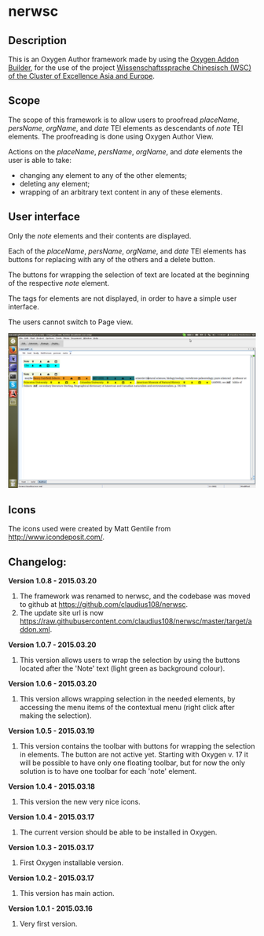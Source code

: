 # nerwsc

## Description

This is an Oxygen Author framework made by using the [Oxygen Addon Builder](http://kuberam.ro/oxygen-addon-builder/ "Oxygen Addon Builder"), for the use of the project [Wissenschaftssprache Chinesisch (WSC) of the Cluster of Excellence Asia and Europe](http://kjc-sv016.kjc.uni-heidelberg.de:8080/exist/apps/wsc/modules/search/aboutus.html "Wissenschaftssprache Chinesisch").

## Scope

The scope of this framework is to allow users to proofread *placeName*, *persName*, *orgName*, and *date* TEI elements as descendants of *note* TEI elements. The proofreading is done using Oxygen Author View.

Actions on the *placeName*, *persName*, *orgName*, and *date* elements the user is able to take:
* changing any element to any of the other elements;
* deleting any element;
* wrapping of an arbitrary text content in any of these elements.
 
## User interface

Only the *note* elements and their contents are displayed.

Each of the *placeName*, *persName*, *orgName*, and *date* TEI elements has buttons for replacing with any of the others and a delete button.

The buttons for wrapping the selection of text are located at the beginning of the respective *note* element.

The tags for elements are not displayed, in order to have a simple user interface.

The users cannot switch to Page view.

![nerwsc screenshot](/resources/images/screenshot.png)


## Icons

The icons used were created by Matt Gentile from http://www.icondeposit.com/.
  

## Changelog:

**Version 1.0.8 - 2015.03.20**

1. The framework was renamed to nerwsc, and the codebase was moved to github at https://github.com/claudius108/nerwsc.
2. The update site url is now https://raw.githubusercontent.com/claudius108/nerwsc/master/target/addon.xml.

**Version 1.0.7 - 2015.03.20**

1. This version allows users to wrap the selection by using the buttons located after the 'Note' text (light green as background colour).

**Version 1.0.6 - 2015.03.20**

1. This version allows wrapping selection in the needed elements, by accessing the menu items of the contextual menu (right click after making the selection).

**Version 1.0.5 - 2015.03.19**

1. This version contains the toolbar with buttons for wrapping the selection in elements. The button are not active yet. Starting with Oxygen v. 17 it will be possible
to have only one floating toolbar, but for now the only solution is to have one toolbar for each 'note' element.

**Version 1.0.4 - 2015.03.18**

1. This version the new very nice icons.

**Version 1.0.4 - 2015.03.17**

1. The current version should be able to be installed in Oxygen.

**Version 1.0.3 - 2015.03.17**

1. First Oxygen installable version.

**Version 1.0.2 - 2015.03.17**

1. This version has main action.

**Version 1.0.1 - 2015.03.16**

1. Very first version.
